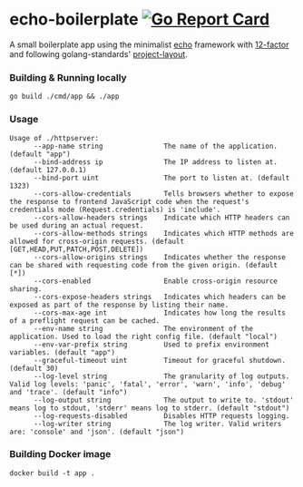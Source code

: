 # echo-boilerplate [![Go Report Card](https://goreportcard.com/badge/github.com/alexferl/echo-boilerplate)](https://goreportcard.com/report/github.com/alexferl/echo-boilerplate)

A small boilerplate app using the minimalist [echo](https://github.com/labstack/echo) framework
with [12-factor](https://12factor.net/) and following golang-standards' [project-layout](https://github.com/golang-standards/project-layout).

### Building & Running locally
```shell script
go build ./cmd/app && ./app
```

### Usage
```shell script
Usage of ./httpserver:
      --app-name string               The name of the application. (default "app")
      --bind-address ip               The IP address to listen at. (default 127.0.0.1)
      --bind-port uint                The port to listen at. (default 1323)
      --cors-allow-credentials        Tells browsers whether to expose the response to frontend JavaScript code when the request's credentials mode (Request.credentials) is 'include'.
      --cors-allow-headers strings    Indicate which HTTP headers can be used during an actual request.
      --cors-allow-methods strings    Indicates which HTTP methods are allowed for cross-origin requests. (default [GET,HEAD,PUT,PATCH,POST,DELETE])
      --cors-allow-origins strings    Indicates whether the response can be shared with requesting code from the given origin. (default [*])
      --cors-enabled                  Enable cross-origin resource sharing.
      --cors-expose-headers strings   Indicates which headers can be exposed as part of the response by listing their name.
      --cors-max-age int              Indicates how long the results of a preflight request can be cached.
      --env-name string               The environment of the application. Used to load the right config file. (default "local")
      --env-var-prefix string         Used to prefix environment variables. (default "app")
      --graceful-timeout uint         Timeout for graceful shutdown. (default 30)
      --log-level string              The granularity of log outputs. Valid log levels: 'panic', 'fatal', 'error', 'warn', 'info', 'debug' and 'trace'. (default "info")
      --log-output string             The output to write to. 'stdout' means log to stdout, 'stderr' means log to stderr. (default "stdout")
      --log-requests-disabled         Disables HTTP requests logging.
      --log-writer string             The log writer. Valid writers are: 'console' and 'json'. (default "json")
```

### Building Docker image
```shell script
docker build -t app .
```
